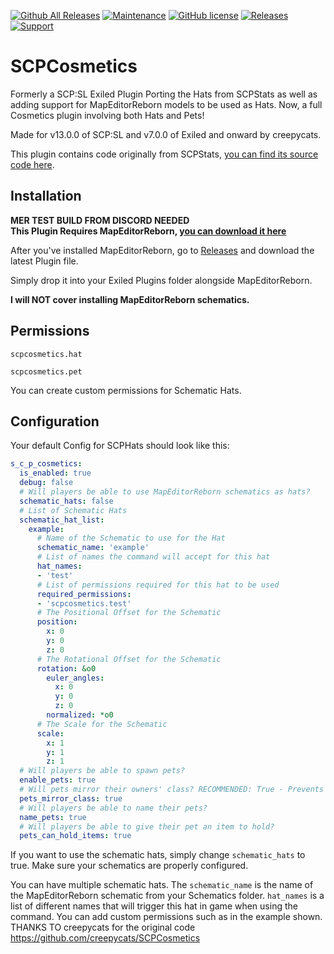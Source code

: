 [![Github All Releases](https://img.shields.io/github/downloads/creepycats/SCPHats/total.svg)](https://github.com/creepycats/SCPHats/releases) [![Maintenance](https://img.shields.io/badge/Maintained%3F-yes-green.svg)](https://github.com/creepycats/SCPHats/graphs/commit-activity) [![GitHub license](https://img.shields.io/github/license/Naereen/StrapDown.js.svg)](https://github.com/creepycats/SCPHats/blob/main/LICENSE)
<a href="https://github.com/creepycats/SCPHats/releases"><img src="https://img.shields.io/github/v/release/creepycats/SCPHats?include_prereleases&label=Release" alt="Releases"></a>
<a href="https://discord.gg/PyUkWTg"><img src="https://img.shields.io/discord/656673194693885975?color=%23aa0000&label=EXILED" alt="Support"></a>

# SCPCosmetics
Formerly a SCP:SL Exiled Plugin Porting the Hats from SCPStats as well as adding support for MapEditorReborn models to be used as Hats.
Now, a full Cosmetics plugin involving both Hats and Pets!

Made for v13.0.0 of SCP:SL and v7.0.0 of Exiled and onward by creepycats.

This plugin contains code originally from SCPStats, [you can find its source code here](https://github.com/SCPStats/Plugin/).

## Installation
**MER TEST BUILD FROM DISCORD NEEDED**  
**This Plugin Requires MapEditorReborn, [you can download it here](https://github.com/Michal78900/MapEditorReborn/releases)**

After you've installed MapEditorReborn, go to [Releases](https://github.com/creepycats/SCPHats/releases) and download the latest Plugin file.

Simply drop it into your Exiled Plugins folder alongside MapEditorReborn.

**I will NOT cover installing MapEditorReborn schematics.**

## Permissions
`scpcosmetics.hat`

`scpcosmetics.pet`

You can create custom permissions for Schematic Hats.

## Configuration
Your default Config for SCPHats should look like this:
```yml
s_c_p_cosmetics:
  is_enabled: true
  debug: false
  # Will players be able to use MapEditorReborn schematics as hats?
  schematic_hats: false
  # List of Schematic Hats
  schematic_hat_list:
    example:
      # Name of the Schematic to use for the Hat
      schematic_name: 'example'
      # List of names the command will accept for this hat
      hat_names:
      - 'test'
      # List of permissions required for this hat to be used
      required_permissions:
      - 'scpcosmetics.test'
      # The Positional Offset for the Schematic
      position:
        x: 0
        y: 0
        z: 0
      # The Rotational Offset for the Schematic
      rotation: &o0
        euler_angles:
          x: 0
          y: 0
          z: 0
        normalized: *o0
      # The Scale for the Schematic
      scale:
        x: 1
        y: 1
        z: 1
  # Will players be able to spawn pets?
  enable_pets: true
  # Will pets mirror their owners' class? RECOMMENDED: True - Prevents SCP-096 and SCP-173 issues (NOT FULLY IMPLEMENTED 100%)
  pets_mirror_class: true
  # Will players be able to name their pets?
  name_pets: true
  # Will players be able to give their pet an item to hold?
  pets_can_hold_items: true
```
If you want to use the schematic hats, simply change `schematic_hats` to true. Make sure your schematics are properly configured.

You can have multiple schematic hats. The `schematic_name` is the name of the MapEditorReborn schematic from your Schematics folder. `hat_names` is a list of different names that will trigger this hat in game when using the command. You can add custom permissions such as in the example shown.  
THANKS TO creepycats for the original code https://github.com/creepycats/SCPCosmetics  

